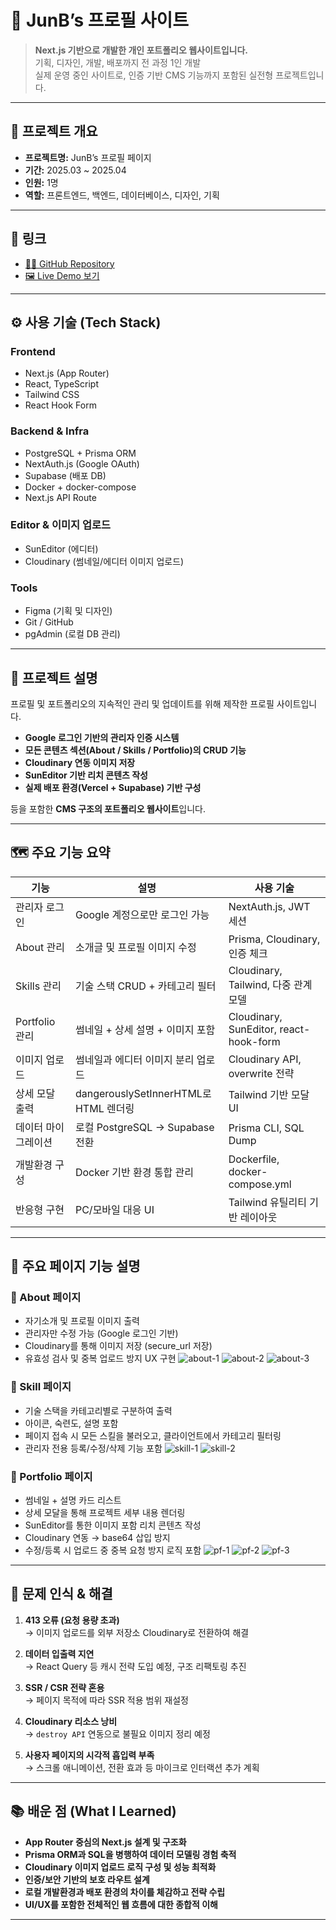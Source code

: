 # 🧩 JunB’s 프로필 사이트

> **Next.js 기반으로 개발한 개인 포트폴리오 웹사이트입니다.**  
> 기획, 디자인, 개발, 배포까지 전 과정 1인 개발  
> 실제 운영 중인 사이트로, 인증 기반 CMS 기능까지 포함된 실전형 프로젝트입니다.

---

## 📅 프로젝트 개요

- **프로젝트명:** JunB’s 프로필 페이지
- **기간:** 2025.03 ~ 2025.04
- **인원:** 1명
- **역할:** 프론트엔드, 백엔드, 데이터베이스, 디자인, 기획

---

## 🔗 링크

- [🧑‍💻 GitHub Repository](https://github.com/junb119/myprofile_next_app2)
- [🖼️ Live Demo 보기](https://junbs-profile.vercel.app/)

---

## ⚙️ 사용 기술 (Tech Stack)

### Frontend
- Next.js (App Router)
- React, TypeScript
- Tailwind CSS
- React Hook Form

### Backend & Infra
- PostgreSQL + Prisma ORM
- NextAuth.js (Google OAuth)
- Supabase (배포 DB)
- Docker + docker-compose
- Next.js API Route

### Editor & 이미지 업로드
- SunEditor (에디터)
- Cloudinary (썸네일/에디터 이미지 업로드)

### Tools
- Figma (기획 및 디자인)
- Git / GitHub
- pgAdmin (로컬 DB 관리)

---

## 🧩 프로젝트 설명
프로필 및 포트폴리오의 지속적인 관리 및 업데이트를 위해 제작한 프로필 사이트입니다.

- **Google 로그인 기반의 관리자 인증 시스템**
- **모든 콘텐츠 섹션(About / Skills / Portfolio)의 CRUD 기능**
- **Cloudinary 연동 이미지 저장**
- **SunEditor 기반 리치 콘텐츠 작성**
- **실제 배포 환경(Vercel + Supabase) 기반 구성**

등을 포함한 **CMS 구조의 포트폴리오 웹사이트**입니다.

---

## 🗺️ 주요 기능 요약

| 기능 | 설명 | 사용 기술 |
|------|------|-----------|
| 관리자 로그인 | Google 계정으로만 로그인 가능 | NextAuth.js, JWT 세션 |
| About 관리 | 소개글 및 프로필 이미지 수정 | Prisma, Cloudinary, 인증 체크 |
| Skills 관리 | 기술 스택 CRUD + 카테고리 필터 | Cloudinary, Tailwind, 다중 관계 모델 |
| Portfolio 관리 | 썸네일 + 상세 설명 + 이미지 포함 | Cloudinary, SunEditor, react-hook-form |
| 이미지 업로드 | 썸네일과 에디터 이미지 분리 업로드 | Cloudinary API, overwrite 전략 |
| 상세 모달 출력 | dangerouslySetInnerHTML로 HTML 렌더링 | Tailwind 기반 모달 UI |
| 데이터 마이그레이션 | 로컬 PostgreSQL → Supabase 전환 | Prisma CLI, SQL Dump |
| 개발환경 구성 | Docker 기반 환경 통합 관리 | Dockerfile, docker-compose.yml |
| 반응형 구현 | PC/모바일 대응 UI | Tailwind 유틸리티 기반 레이아웃 |

---

## 📂 주요 페이지 기능 설명

### 🧑 About 페이지
- 자기소개 및 프로필 이미지 출력
- 관리자만 수정 가능 (Google 로그인 기반)
- Cloudinary를 통해 이미지 저장 (secure_url 저장)
- 유효성 검사 및 중복 업로드 방지 UX 구현
![about-1](readme/about.png)
![about-2](readme/about_edit1.png)
![about-3](readme/about_edit2.png)
### 🧠 Skill 페이지
- 기술 스택을 카테고리별로 구분하여 출력
- 아이콘, 숙련도, 설명 포함
- 페이지 접속 시 모든 스킬을 불러오고, 클라이언트에서 카테고리 필터링
- 관리자 전용 등록/수정/삭제 기능 포함
![skill-1](readme/skill.png)
![skill-2](readme/skill_add.png)

### 🧾 Portfolio 페이지
- 썸네일 + 설명 카드 리스트
- 상세 모달을 통해 프로젝트 세부 내용 렌더링
- SunEditor를 통한 이미지 포함 리치 콘텐츠 작성
- Cloudinary 연동 → base64 삽입 방지
- 수정/등록 시 업로드 중 중복 요청 방지 로직 포함
![pf-1](readme/pf.png)
![pf-2](readme/pf_add1.png)
![pf-3](readme/pf_add2.png)

---

## 🚧 문제 인식 & 해결

1. **413 오류 (요청 용량 초과)**  
   → 이미지 업로드를 외부 저장소 Cloudinary로 전환하여 해결

2. **데이터 입출력 지연**  
   → React Query 등 캐시 전략 도입 예정, 구조 리팩토링 추진

3. **SSR / CSR 전략 혼용**  
   → 페이지 목적에 따라 SSR 적용 범위 재설정

4. **Cloudinary 리소스 낭비**  
   → `destroy API` 연동으로 불필요 이미지 정리 예정

5. **사용자 페이지의 시각적 흡입력 부족**  
   → 스크롤 애니메이션, 전환 효과 등 마이크로 인터랙션 추가 계획

---

## 📚 배운 점 (What I Learned)

- **App Router 중심의 Next.js 설계 및 구조화**
- **Prisma ORM과 SQL을 병행하여 데이터 모델링 경험 축적**
- **Cloudinary 이미지 업로드 로직 구성 및 성능 최적화**
- **인증/보안 기반의 보호 라우트 설계**
- **로컬 개발환경과 배포 환경의 차이를 체감하고 전략 수립**
- **UI/UX를 포함한 전체적인 웹 흐름에 대한 종합적 이해**

---

